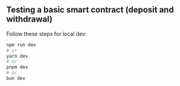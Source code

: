 ## Testing a basic smart contract (deposit and withdrawal)

Follow these steps for local dev:

```bash
npm run dev
# or
yarn dev
# or
pnpm dev
# or
bun dev
```
